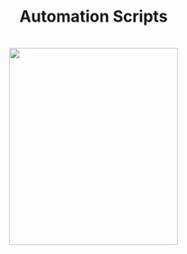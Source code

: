 
<h1 align="center">
   Automation Scripts  
</h1>

<h1 align="center">

  <img height="350" width="300" src="https://github.com/0x157/Scripts/assets/102762345/d92742b7-fc5e-4462-943c-eaacdfc91c5a">

</h1>


